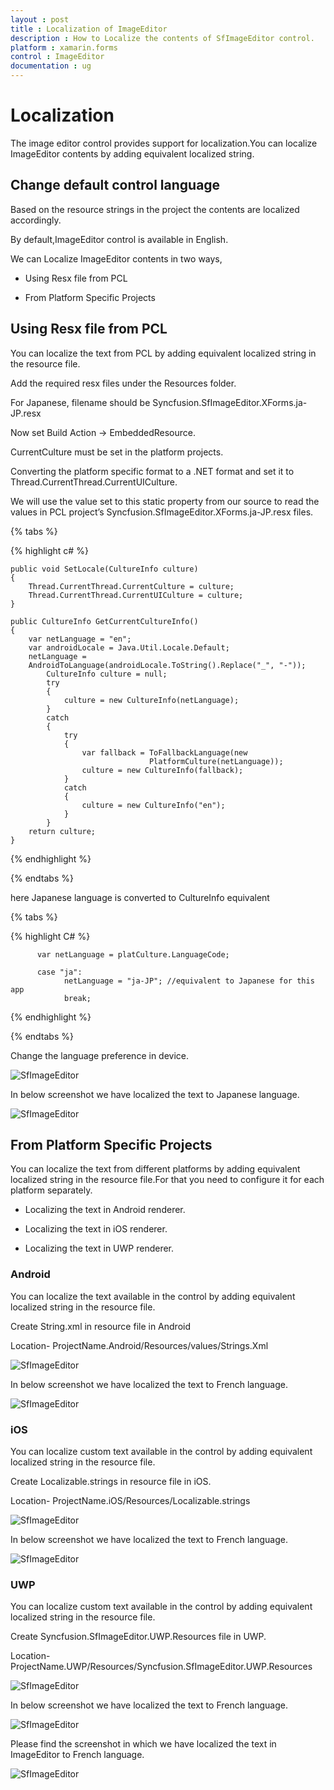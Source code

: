 ```yaml
---
layout : post
title : Localization of ImageEditor
description : How to Localize the contents of SfImageEditor control.
platform : xamarin.forms
control : ImageEditor
documentation : ug
---
```


# Localization

The image editor control provides support for localization.You can localize ImageEditor contents by adding equivalent localized string.

## Change default control language

Based on the resource strings in the project the contents are localized accordingly.

By default,ImageEditor control is available in English.

We can Localize ImageEditor contents in two ways,

* Using Resx file from PCL

* From Platform Specific Projects

## Using Resx file from PCL

You can localize the text from PCL by adding equivalent localized string in the resource file.

Add the required resx files under the Resources folder. 

For Japanese, filename should be Syncfusion.SfImageEditor.XForms.ja-JP.resx

Now set Build Action -> EmbeddedResource.

CurrentCulture must be set in the platform projects.

Converting  the platform specific format to a .NET format and set it to Thread.CurrentThread.CurrentUICulture.

We will use the value set to this static property from our source to read the values in PCL project’s Syncfusion.SfImageEditor.XForms.ja-JP.resx files.

{% tabs %}

{% highlight c# %}

    public void SetLocale(CultureInfo culture)
    {
        Thread.CurrentThread.CurrentCulture = culture;
        Thread.CurrentThread.CurrentUICulture = culture;
    }
    
    public CultureInfo GetCurrentCultureInfo()
    {
        var netLanguage = "en";
        var androidLocale = Java.Util.Locale.Default;
        netLanguage =                                     
        AndroidToLanguage(androidLocale.ToString().Replace("_", "-"));
            CultureInfo culture = null;
            try
            {
                culture = new CultureInfo(netLanguage);
            }
            catch
            {
                try
                {
                    var fallback = ToFallbackLanguage(new                
                                   PlatformCulture(netLanguage));
                    culture = new CultureInfo(fallback); 
                }
                catch
                {
                    culture = new CultureInfo("en");
                }
            }
        return culture;
    }
{% endhighlight %} 

{% endtabs %}

here Japanese language is converted to CultureInfo equivalent

{% tabs %}

{% highlight C# %}

          var netLanguage = platCulture.LanguageCode; 

          case "ja":
                netLanguage = "ja-JP"; //equivalent to Japanese for this app
                break;

{% endhighlight %} 

{% endtabs %}

Change the language preference in device.

![SfImageEditor](ImageEditor_images/FormsResources.png)

In below screenshot we have localized the text to Japanese language.

![SfImageEditor](ImageEditor_images/ResourcesFileForms.png)

## From Platform Specific Projects

You can localize the text from different platforms by adding equivalent localized string in the resource file.For that you need to configure it for each platform separately.

* Localizing the text in Android renderer.

* Localizing the text in iOS renderer.

* Localizing the text in UWP renderer.

### Android

You can localize the text available in the control by adding equivalent localized string in the resource file.

Create String.xml in resource file in Android

Location- ProjectName.Android/Resources/values/Strings.Xml

![SfImageEditor](ImageEditor_images/androidstrings.png)

In below screenshot we have localized the text  to French language.

![SfImageEditor](ImageEditor_images/androidresources.png)

### iOS 

You can localize custom text available in the control by adding equivalent localized string in the resource file.

Create Localizable.strings in resource file in iOS.

Location- ProjectName.iOS/Resources/Localizable.strings

![SfImageEditor](ImageEditor_images/iosresources.png)

In below screenshot we have localized the text to French language.

![SfImageEditor](ImageEditor_images/ioslocalizable.png)

### UWP 

You can localize custom text available in the control by adding equivalent localized string in the resource file.

Create Syncfusion.SfImageEditor.UWP.Resources file in UWP.

Location- ProjectName.UWP/Resources/Syncfusion.SfImageEditor.UWP.Resources 

![SfImageEditor](ImageEditor_images/uwpresw.png)

In below screenshot we have localized the text to French language.

![SfImageEditor](ImageEditor_images/uwpresources.png)

Please find the screenshot in which we have localized the text in ImageEditor to French language.

![SfImageEditor](ImageEditor_images/imageframe.png)


 




